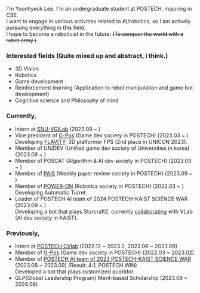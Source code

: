 
I'm Yoonhyeok Lee. I'm an undergraduate student at POSTECH, majoring in CSE.  
I want to engage in various activities related to AI/robotics, so I am actively pursuing everything in this field.  
I hope to become a roboticist in the future. ~~(To conquer the world with a robot army.)~~  

### Interested fields (Quite mixed up and abstract, i think.)
- 3D Vision
- Robotics
- Game development
- Reinforcement learning (Application to robot manipulation and game bot development)
- Cognitive science and Philosophy of mind

### Currently,
- Intern at [SNU-VGILab](https://jaesik.info/lab) (2023.09 ~ )
- Vice president of [G-Pos](https://gpos.postech.ac.kr/wordpress/) (Game dev society in POSTECH) (2023.03 ~ )    
  Developing [FLAVITY](https://github.com/DevMizeKR/GPOS-2023-FLAVITY): 3D platformer FPS (2nd place in UNICON 2023).
- Member of UNIDEV (Unified game dev society of Universities in korea) (2023.08 ~ )
- Member of POSCAT (Algorithm & AI dev society in POSTECH) (2023.03 ~ )
- Member of [PAIS](https://github.com/POSTECH-PAIS) (Weekly paper review society in POSTECH) (2023.09 ~ )
- Member of [POWER-ON](https://poweron.club/project) (Robotics society in POSTECH) (2022.03 ~ )   
  Developing Automatic Turret.
- Leader of POSTECH AI team of 2024 POSTECH-KAIST SCIENCE WAR (2023.09 ~ )  
  Developing a bot that plays Starcraft2, currently [collaborating](https://github.com/kapo-war) with VLab (AI dev society in KAIST).
  
### Previously,
- Intern at [POSTECH CVlab](https://cvlab.postech.ac.kr/lab/) (2022.12 ~ 2023.2, 2023.06 ~ 2023.09)
- Member of [G-Pos](https://gpos.postech.ac.kr/wordpress/) (Game dev society in POSTECH) (2022.03 ~ 2023.02)
- Member of [POSTECH AI team of 2023 POSTECH-KAIST SCIENCE WAR](https://github.com/2023-poka-science-war-ai) (2023.08 ~ 2023.09) (Result: 4:1, POSTECH WIN)  
  Developed a bot that plays customized quoridor. 
- GLP(Global Leadership Program) Merit-based Scholarship (2023.09 ~ 2024.08)
<!--
**a-nodi/a-nodi** is a ✨ _special_ ✨ repository because its `README.md` (this file) appears on your GitHub profile.

Here are some ideas to get you started:

- 🔭 I’m currently working on ...
- 🌱 I’m currently learning ...
- 👯 I’m looking to collaborate on ...
- 🤔 I’m looking for help with ...
- 💬 Ask me about ...
- 📫 How to reach me: ...
- 😄 Pronouns: ...
- ⚡ Fun fact: ...
-->
